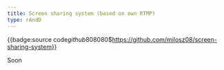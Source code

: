 ```yaml
---
title: Screen sharing system (based on own RTMP)
type: rAndD
---
```


{{badge:source code$github$808080$https://github.com/milosz08/screen-sharing-system}}

Soon
